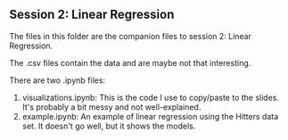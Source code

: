 ## Session 2: Linear Regression

The files in this folder are the companion files to session 2: Linear Regression.

The .csv files contain the data and are maybe not that interesting.

There are two .ipynb files:

1. visualizations.ipynb: This is the code I use to copy/paste to the slides. It's probably a bit messy and not well-explained.
2. example.ipynb: An example of linear regression using the Hitters data set. It doesn't go well, but it shows the models.

